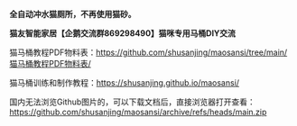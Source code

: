 **全自动冲水猫厕所，不再使用猫砂。**

**猫友智能家居【企鹅交流群869298490】猫咪专用马桶DIY交流**

猫马桶教程PDF物料表：https://github.com/shusanjing/maosansi/tree/main/猫马桶教程PDF物料表/

猫马桶训练和制作教程：https://shusanjing.github.io/maosansi/


国内无法浏览Github图片的，可以下载文档后，直接浏览器打开查看：https://github.com/shusanjing/maosansi/archive/refs/heads/main.zip
